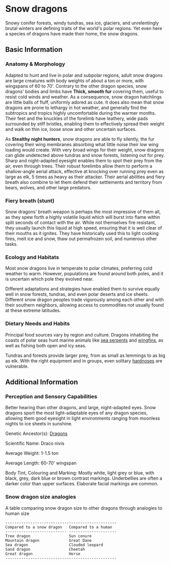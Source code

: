 Snow dragons
============

Snowy conifer forests, windy tundras, sea ice, glaciers, and unrelentingly brutal winters are defining traits of the world's polar regions. Yet even here a species of dragons have made their home, the snow dragons.

Basic Information
-----------------

### Anatomy & Morphology

Adapted to hunt and live in polar and subpolar regions, adult snow dragons are large creatures with body weights of about a ton or more, with wingspans of 60 to 70'. Contrary to the other dragon species, snow dragons' bodies and limbs have **Thick, smooth fur** covering them, useful to resist cold winds and weather. As a consequence, snow dragon hatchlings are little balls of fluff, uniformly adored as cute. It does also mean that snow dragons are prone to lethargy in hot weather, and generally find the subtropics and tropics highly uncomfortable during the warmer months. Their feet and the knuckles of the forelimb have leathery, wide pads surrounded by stiff bristles, enabling them to effectively spread their weight and walk on thin ice, loose snow and other uncertain surfaces.

As **Stealthy night hunters**, snow dragons are able to fly silently, the fur covering their wing membranes absorbing what little noise their low wing loading would create. With very broad wings for their weight, snow dragons can glide undetected above tundras and snow forests, listening out for prey. Sharp and night-adapted eyesight enables them to spot their prey from the air, even through trees. Their robust forelimbs allow them to perform a shallow-angle aerial attack, effective at knocking over running prey even as large as elk, 5 times as heavy as their attacker. Their aerial abilities and fiery breath also combine to let them defend their settlements and territory from bears, wolves, and other large predators.

### Fiery breath (stunt)

Snow dragons' breath weapon is perhaps the most impressive of them all, as they spew forth a highly volatile liquid which will burst into flame within split seconds of contact with the air. While not themselves fire resistant, they usually launch this liquid at high speed, ensuring that it is well clear of their mouths as it ignites. They have historically used this to light cooking fires, melt ice and snow, thaw out permafrozen soil, and numerous other tasks.

### Ecology and Habitats

Most snow dragons live in temperate to polar climates, preferring cold weather to warm. However, populations are found around both poles, and it is uncertain which pole they evolved near.

Different adaptations and strategies have enabled them to survive equally well in snow forests, tundras, and even polar deserts and ice sheets. Different snow dragon peoples trade vigorously among each other and with their southern neighbors, allowing access to commodities not usually found at these extreme latitudes.

### Dietary Needs and Habits

Principal food sources vary by region and culture. Dragons inhabiting the coasts of polar seas hunt marine animals like [sea serpents](/creatures/sea-serpents.md) and [wingfins](/creatures/wingfins.md), as well as fishing both open and icy seas.

Tundras and forests provide larger prey, from as small as lemmings to as big as elk. With the right equipment and in groups, even solitary [hardnoses](/creatures/skithas.md) are vulnerable.

Additional Information
----------------------

### Perception and Sensory Capabilities

Better hearing than other dragons, and large, night-adapted eyes. Snow dragons sport the most light-adaptable eyes of any dragon species, allowing them good eyesight in light environments ranging from moonless nights to ice sheets in sunshine.

Genetic Ancestor(s):
 [Dragons](/creatures/dragons.md)

Scientific Name:   Draco nivis

Average Weight:   1-1.5 ton

Average Length:   60-70' wingspan

Body Tint, Colouring and Marking: Mostly white, light grey or blue, with black, grey, dark blue or brown contrast markings. Underbellies are often a darker color than upper surfaces. Elaborate facial markings are common.

### Snow dragon size analogies

A table comparing snow dragon size to other dragons through analogies to human size

    -------------------------------------------------
    Compared to a snow dragon   Compared to a human
    --------------------------- ---------------------
    Tree dragon                 Sun conure
    Mountain dragon             Great Dane
    Sea dragon                  Clouded leopard
    Sand dragon                 Cheetah
    Great dragon                Horse
    -------------------------------------------------
